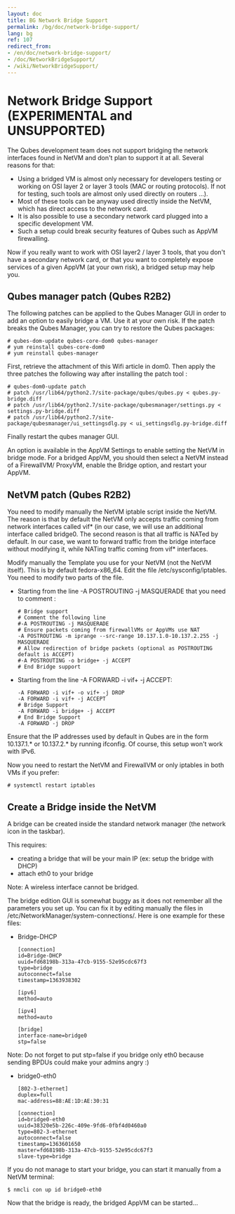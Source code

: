 ```yaml
---
layout: doc
title: BG Network Bridge Support
permalink: /bg/doc/network-bridge-support/
lang: bg
ref: 107
redirect_from:
- /en/doc/network-bridge-support/
- /doc/NetworkBridgeSupport/
- /wiki/NetworkBridgeSupport/
---
```


Network Bridge Support (EXPERIMENTAL and UNSUPPORTED)
=====================================================

The Qubes development team does not support bridging the network interfaces found in NetVM and don't plan to support it at all. Several reasons for that:

-   Using a bridged VM is almost only necessary for developers testing or working on OSI layer 2 or layer 3 tools (MAC or routing protocols). If not for testing, such tools are almost only used directly on routers ...).
-   Most of these tools can be anyway used directly inside the NetVM, which has direct access to the network card.
-   It is also possible to use a secondary network card plugged into a specific development VM.
-   Such a setup could break security features of Qubes such as AppVM firewalling.

Now if you really want to work with OSI layer2 / layer 3 tools, that you don't have a secondary network card, or that you want to completely expose services of a given AppVM (at your own risk), a bridged setup may help you.

Qubes manager patch (Qubes R2B2)
--------------------------------

The following patches can be applied to the Qubes Manager GUI in order to add an option to easily bridge a VM. Use it at your own risk. If the patch breaks the Qubes Manager, you can try to restore the Qubes packages:

~~~
# qubes-dom-update qubes-core-dom0 qubes-manager
# yum reinstall qubes-core-dom0
# yum reinstall qubes-manager
~~~

First, retrieve the attachment of this Wifi article in dom0. Then apply the three patches the following way after installing the patch tool :

~~~
# qubes-dom0-update patch
# patch /usr/lib64/python2.7/site-package/qubes/qubes.py < qubes.py-bridge.diff
# patch /usr/lib64/python2.7/site-package/qubesmanager/settings.py < settings.py-bridge.diff
# patch /usr/lib64/python2.7/site-package/qubesmanager/ui_settingsdlg.py < ui_settingsdlg.py-bridge.diff
~~~

Finally restart the qubes manager GUI.

An option is available in the AppVM Settings to enable setting the NetVM in bridge mode. For a bridged AppVM, you should then select a NetVM instead of a FirewallVM/  ProxyVM, enable the Bridge option, and restart your AppVM.

NetVM patch (Qubes R2B2)
------------------------

You need to modify manually the NetVM iptable script inside the NetVM. The reason is that by default the NetVM only accepts traffic coming from network interfaces called vif\* (in our case, we will use an additional interface called bridge0. The second reason is that all traffic is NATed by default. In our case, we want to forward traffic from the bridge interface without modifying it, while NATing traffic coming from vif\* interfaces.

Modify manually the Template you use for your NetVM (not the NetVM itself). This is by default fedora-x86\_64. Edit the file /etc/sysconfig/iptables. You need to modify two parts of the file.

-   Starting from the line -A POSTROUTING -j MASQUERADE that you need to comment :

    ~~~
    # Bridge support
    # Comment the following line
    #-A POSTROUTING -j MASQUERADE
    # Ensure packets coming from firewallVMs or AppVMs use NAT
    -A POSTROUTING -m iprange --src-range 10.137.1.0-10.137.2.255 -j MASQUERADE
    # Allow redirection of bridge packets (optional as POSTROUTING default is ACCEPT)
    #-A POSTROUTING -o bridge+ -j ACCEPT
    # End Bridge support
    ~~~

-   Starting from the line -A FORWARD -i vif+ -j ACCEPT:

    ~~~
    -A FORWARD -i vif+ -o vif+ -j DROP
    -A FORWARD -i vif+ -j ACCEPT
    # Bridge Support
    -A FORWARD -i bridge+ -j ACCEPT
    # End Bridge Support
    -A FORWARD -j DROP
    ~~~

Ensure that the IP addresses used by default in Qubes are in the form 10.137.1.\* or 10.137.2.\* by running ifconfig. Of course, this setup won't work with IPv6.

Now you need to restart the NetVM and FirewallVM or only iptables in both VMs if you prefer:

~~~
# systemctl restart iptables
~~~

Create a Bridge inside the NetVM
--------------------------------

A bridge can be created inside the standard network manager (the network icon in the taskbar).

This requires:

-   creating a bridge that will be your main IP (ex: setup the bridge with DHCP)
-   attach eth0 to your bridge

Note: A wireless interface cannot be bridged.

The bridge edition GUI is somewhat buggy as it does not remember all the parameters you set up. You can fix it by editing manually the files in /etc/NetworkManager/system-connections/. Here is one example for these files:

-   Bridge-DHCP

    ~~~
    [connection]
    id=Bridge-DHCP
    uuid=fd68198b-313a-47cb-9155-52e95cdc67f3
    type=bridge
    autoconnect=false
    timestamp=1363938302

    [ipv6]
    method=auto

    [ipv4]
    method=auto

    [bridge]
    interface-name=bridge0
    stp=false
    ~~~

Note: Do not forget to put stp=false if you bridge only eth0 because sending BPDUs could make your admins angry :)

-   bridge0-eth0

    ~~~
    [802-3-ethernet]
    duplex=full
    mac-address=88:AE:1D:AE:30:31

    [connection]
    id=bridge0-eth0
    uuid=38320e5b-226c-409e-9fd6-0fbf4d0460a0
    type=802-3-ethernet
    autoconnect=false
    timestamp=1363601650
    master=fd68198b-313a-47cb-9155-52e95cdc67f3
    slave-type=bridge
    ~~~

If you do not manage to start your bridge, you can start it manually from a NetVM terminal:

~~~
$ nmcli con up id bridge0-eth0
~~~

Now that the bridge is ready, the bridged AppVM can be started...
